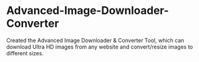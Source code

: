 # Advanced-Image-Downloader-Converter
Created the Advanced Image Downloader &amp; Converter Tool, which can download Ultra HD images from any website and convert/resize images to different sizes.
